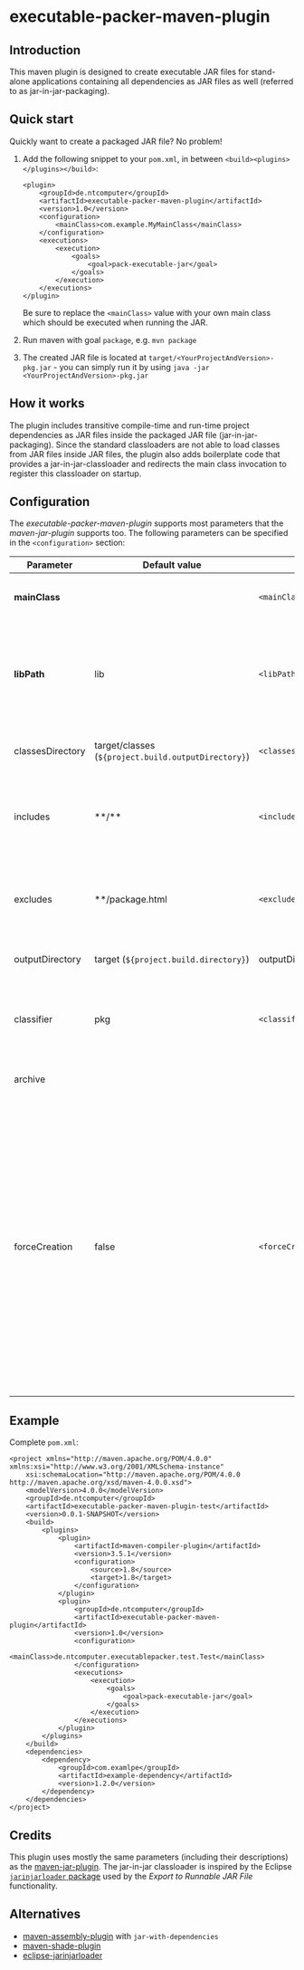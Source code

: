# executable-packer-maven-plugin

## Introduction

This maven plugin is designed to create executable JAR files for stand-alone applications containing all dependencies as JAR files as well (referred to as jar-in-jar-packaging).

## Quick start

Quickly want to create a packaged JAR file? No problem!

1. Add the following snippet to your `pom.xml`, in between `<build><plugins>   </plugins></build>`:

    ```
    <plugin>
    	<groupId>de.ntcomputer</groupId>
    	<artifactId>executable-packer-maven-plugin</artifactId>
    	<version>1.0</version>
    	<configuration>
    		<mainClass>com.example.MyMainClass</mainClass>
    	</configuration>
    	<executions>
    		<execution>
    			<goals>
    				<goal>pack-executable-jar</goal>
    			</goals>
    		</execution>
    	</executions>
    </plugin>
    ```

    Be sure to replace the `<mainClass>` value with your own main class which should be executed when running the JAR.

2. Run maven with goal `package`, e.g. `mvn package`
3. The created JAR file is located at `target/<YourProjectAndVersion>-pkg.jar` - you can simply run it by using `java -jar <YourProjectAndVersion>-pkg.jar`

## How it works

The plugin includes transitive compile-time and run-time project dependencies as JAR files inside the packaged JAR file (jar-in-jar-packaging).
Since the standard classloaders are not able to load classes from JAR files inside JAR files, the plugin also adds boilerplate code that provides a jar-in-jar-classloader and redirects the main class invocation to register this classloader on startup.

## Configuration

The *executable-packer-maven-plugin* supports most parameters that the *maven-jar-plugin* supports too. The following parameters can be specified in the `<configuration>` section:

| Parameter | Default value | Example | Description |
| --------- | ------------- | ------- | ----------- |
| **mainClass** | | `<mainClass>com.example.MyMainClass</mainClass>` | The class containing the `main` method to be run when executing the final JAR file. This is required. |
| **libPath** | lib | `<libPath>dependencies/libs</libPath>` | An (optional) subdirectory to put the libraries in. By default, "lib" is used. If the parameter is empty, the libraries will be packed into the root of the final JAR file. Nested subdirectories may be specified in the usual unix syntax. |
| classesDirectory | target/classes (`${project.build.outputDirectory}`) | `<classesDirectory>inputDir</classesDirectory>` | Directory containing the classes and resource files that should be packaged into the JAR. |
| includes | \*\*/\*\* | `<includes>**/**</includes>` | List of files to include from the classesDirectory. Specified as fileset patterns which are relative to the input directory whose contents is being packaged into the JAR. |
| excludes | \*\*/package.html | `<excludes>**/package.html</excludes>` | List of files to exclude from the classesDirectory. Specified as fileset patterns which are relative to the input directory whose contents is being packaged into the JAR. |
| outputDirectory | target (`${project.build.directory}`) | <outputDirectory>outputDir</outputDirectory> | Directory where the generated JAR should be saved in. |
| classifier | pkg | `<classifier>distpackage</classifier>` | Classifier to add to the artifact generated. For example, if the classifier is "pkg", the artifact will be named "(ProjectNameAndVersion)-pkg.jar". |
| archive | | | The archive configuration to use. See [Maven Archiver Reference](http://maven.apache.org/shared/maven-archiver/index.html). |
| forceCreation | false | `<forceCreation>true</forceCreation>` | Require the jar plugin to build a new JAR even if none of the contents appear to have changed. By default, this plugin looks to see if the output jar exists and inputs have not changed. If these conditions are true, the plugin skips creation of the jar. This does not work when other plugins, like the maven-shade-plugin, are configured to post-process the jar. This plugin can not detect the post-processing, and so leaves the post-processed jar in place. This can lead to failures when those plugins do not expect to find their own output as an input. Set this parameter to `true` to avoid these problems by forcing this plugin to recreate the jar every time. |

## Example

Complete `pom.xml`:

```
<project xmlns="http://maven.apache.org/POM/4.0.0" xmlns:xsi="http://www.w3.org/2001/XMLSchema-instance"
	xsi:schemaLocation="http://maven.apache.org/POM/4.0.0 http://maven.apache.org/xsd/maven-4.0.0.xsd">
	<modelVersion>4.0.0</modelVersion>
	<groupId>de.ntcomputer</groupId>
	<artifactId>executable-packer-maven-plugin-test</artifactId>
	<version>0.0.1-SNAPSHOT</version>
	<build>
		<plugins>
			<plugin>
				<artifactId>maven-compiler-plugin</artifactId>
				<version>3.5.1</version>
				<configuration>
					<source>1.8</source>
					<target>1.8</target>
				</configuration>
			</plugin>
			<plugin>
				<groupId>de.ntcomputer</groupId>
				<artifactId>executable-packer-maven-plugin</artifactId>
				<version>1.0</version>
				<configuration>
					<mainClass>de.ntcomputer.executablepacker.test.Test</mainClass>
				</configuration>
				<executions>
					<execution>
						<goals>
							<goal>pack-executable-jar</goal>
						</goals>
					</execution>
				</executions>
			</plugin>
		</plugins>
	</build>
	<dependencies>
		<dependency>
			<groupId>com.examlpe</groupId>
			<artifactId>example-dependency</artifactId>
			<version>1.2.0</version>
		</dependency>
	</dependencies>
</project>
```

## Credits

This plugin uses mostly the same parameters (including their descriptions) as the [maven-jar-plugin](https://maven.apache.org/plugins/maven-jar-plugin/).
The jar-in-jar classloader is inspired by the Eclipse [`jarinjarloader` package](http://git.eclipse.org/c/jdt/eclipse.jdt.ui.git/plain/org.eclipse.jdt.ui/jar%20in%20jar%20loader/org/eclipse/jdt/internal/jarinjarloader/) used by the *Export to Runnable JAR File* functionality.

## Alternatives

* [maven-assembly-plugin](http://maven.apache.org/plugins/maven-assembly-plugin/) with `jar-with-dependencies`
* [maven-shade-plugin](https://maven.apache.org/plugins/maven-shade-plugin/)
* [eclipse-jarinjarloader](https://github.com/raisercostin/eclipse-jarinjarloader)